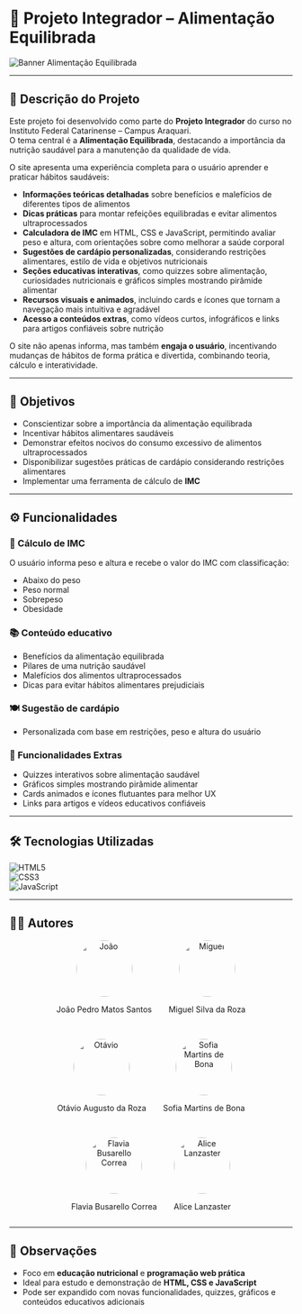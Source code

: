 # 🌱 Projeto Integrador – Alimentação Equilibrada

![Banner Alimentação Equilibrada](https://media.giphy.com/media/3oEduNqg9m7v0m5t6g/giphy.gif)

---

## 📌 Descrição do Projeto
Este projeto foi desenvolvido como parte do **Projeto Integrador** do curso no Instituto Federal Catarinense – Campus Araquari.  
O tema central é a **Alimentação Equilibrada**, destacando a importância da nutrição saudável para a manutenção da qualidade de vida.  

O site apresenta uma experiência completa para o usuário aprender e praticar hábitos saudáveis:  
- **Informações teóricas detalhadas** sobre benefícios e malefícios de diferentes tipos de alimentos  
- **Dicas práticas** para montar refeições equilibradas e evitar alimentos ultraprocessados  
- **Calculadora de IMC** em HTML, CSS e JavaScript, permitindo avaliar peso e altura, com orientações sobre como melhorar a saúde corporal  
- **Sugestões de cardápio personalizadas**, considerando restrições alimentares, estilo de vida e objetivos nutricionais  
- **Seções educativas interativas**, como quizzes sobre alimentação, curiosidades nutricionais e gráficos simples mostrando pirâmide alimentar  
- **Recursos visuais e animados**, incluindo cards e ícones que tornam a navegação mais intuitiva e agradável  
- **Acesso a conteúdos extras**, como vídeos curtos, infográficos e links para artigos confiáveis sobre nutrição  

O site não apenas informa, mas também **engaja o usuário**, incentivando mudanças de hábitos de forma prática e divertida, combinando teoria, cálculo e interatividade.

---

## 🎯 Objetivos
- Conscientizar sobre a importância da alimentação equilibrada  
- Incentivar hábitos alimentares saudáveis  
- Demonstrar efeitos nocivos do consumo excessivo de alimentos ultraprocessados  
- Disponibilizar sugestões práticas de cardápio considerando restrições alimentares  
- Implementar uma ferramenta de cálculo de **IMC**  

---

## ⚙️ Funcionalidades
### 🧮 Cálculo de IMC
O usuário informa peso e altura e recebe o valor do IMC com classificação:  
- Abaixo do peso  
- Peso normal  
- Sobrepeso  
- Obesidade  

### 📚 Conteúdo educativo
- Benefícios da alimentação equilibrada  
- Pilares de uma nutrição saudável  
- Malefícios dos alimentos ultraprocessados  
- Dicas para evitar hábitos alimentares prejudiciais  

### 🍽️ Sugestão de cardápio
- Personalizada com base em restrições, peso e altura do usuário  

### 📝 Funcionalidades Extras
- Quizzes interativos sobre alimentação saudável  
- Gráficos simples mostrando pirâmide alimentar  
- Cards animados e ícones flutuantes para melhor UX  
- Links para artigos e vídeos educativos confiáveis  

---

## 🛠️ Tecnologias Utilizadas
![HTML5](https://img.shields.io/badge/HTML5-%23E34F26?style=for-the-badge&logo=html5&logoColor=white)  
![CSS3](https://img.shields.io/badge/CSS3-%231572B6?style=for-the-badge&logo=css3&logoColor=white)  
![JavaScript](https://img.shields.io/badge/JavaScript-%23F7DF1E?style=for-the-badge&logo=javascript&logoColor=black)  

---

## 👩‍💻 Autores

<div style="display: flex; justify-content: center; gap: 30px; align-items: center; flex-wrap: wrap;">

  <div style="text-align: center;">
    <img src="./assets/" alt="João" width="100" height="100" style="border-radius: 50%;">
    <p>João Pedro Matos Santos</p>
  </div>

  <div style="text-align: center;">
    <img src="./assets/miguel.jpeg" alt="Miguel" width="100" height="100" style="border-radius: 50%;">
    <p>Miguel Silva da Roza</p>
  </div>

  <div style="text-align: center;">
    <img src="./assets/otavio.jpeg" alt="Otávio" width="100" height="100" style="border-radius: 50%;">
    <p>Otávio Augusto da Roza</p>
  </div>
    <div style="text-align: center;">
    <img src="./assets/sofia.jpeg" alt="Sofia Martins de Bona" width="100" height="100" style="border-radius: 50%;">
    <p>Sofia Martins de Bona</p>
  </div>
    <div style="text-align: center;">
    <img src="./assets/Flavia.jpeg" alt="Flavia Busarello Correa" width="100" height="100" style="border-radius: 50%;">
    <p>Flavia Busarello Correa</p>
  </div>
    <div style="text-align: center;">
    <img src="./assets/Alice.jpeg" alt="Alice Lanzaster" width="100" height="100" style="border-radius: 50%;">
    <p>Alice Lanzaster</p>
  </div>

</div>

---

## 📌 Observações
- Foco em **educação nutricional** e **programação web prática**  
- Ideal para estudo e demonstração de **HTML, CSS e JavaScript**  
- Pode ser expandido com novas funcionalidades, quizzes, gráficos e conteúdos educativos adicionais
